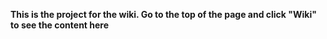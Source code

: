 <b>This is the project for the wiki. Go to the top of the page and click "Wiki" to see the content here</b>
